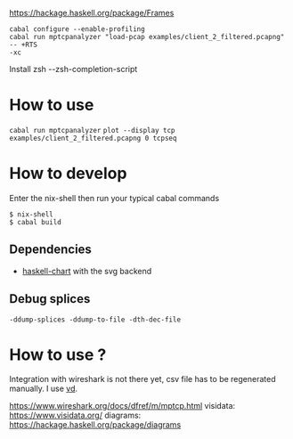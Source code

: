 https://hackage.haskell.org/package/Frames



```
cabal configure --enable-profiling
cabal run mptcpanalyzer "load-pcap examples/client_2_filtered.pcapng"  -- +RTS
-xc
```

Install zsh
--zsh-completion-script


# How to use
`cabal run mptcpanalyzer`
`plot --display tcp examples/client_2_filtered.pcapng 0 tcpseq`

# How to develop

Enter the nix-shell then run your typical cabal commands
```
$ nix-shell
$ cabal build
```
## Dependencies

- [haskell-chart](haskell-chart) with the svg backend

## Debug splices

`-ddump-splices -ddump-to-file -dth-dec-file`



# How to use ?

Integration with wireshark is not there yet, csv file has to be regenerated
manually. I use [vd](visidata).



https://www.wireshark.org/docs/dfref/m/mptcp.html
visidata: https://www.visidata.org/
diagrams: https://hackage.haskell.org/package/diagrams
